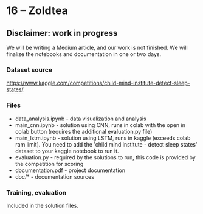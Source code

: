 # 16 – Zoldtea

## Disclaimer: work in progress
We will be writing a Medium article, and our work is not finished. We will finalize the notebooks and documentation in one or two days.

### Dataset source
https://www.kaggle.com/competitions/child-mind-institute-detect-sleep-states/

### Files
- data_analysis.ipynb - data visualization and analysis
- main_cnn.ipynb - solution using CNN, runs in colab with the open in colab button (requires the additional evaluation.py file)
- main_lstm.ipynb - solution using LSTM, runs in kaggle (exceeds colab ram limit). You need to add the 'child mind institute - detect sleep states' dataset to your kaggle notebook to run it.
- evaluation.py - required by the solutions to run, this code is provided by the competition for scoring
- documentation.pdf - project documentation
- doc/* - documentation sources

### Training, evaluation

Included in the solution files.
